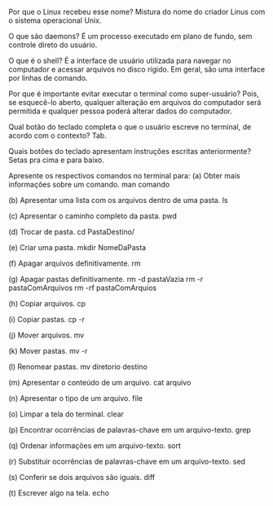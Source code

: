 Por que o Linux recebeu esse nome?
Mistura do nome do criador Linus com o sistema operacional Unix.

O que são daemons?
É um processo executado em plano de fundo, sem controle direto do usuário.

O que é o shell?
É a interface de usuário utilizada para navegar no computador e acessar arquivos no disco rígido. Em geral, são uma interface por linhas de comando.

Por que é importante evitar executar o terminal como super-usuário?
Pois, se esquecê-lo aberto, qualquer alteração em arquivos do computador será permitida e qualquer pessoa poderá alterar dados do computador.

Qual botão do teclado completa o que o usuário escreve no terminal, de acordo com o contexto?
Tab.

Quais botões do teclado apresentam instruções escritas anteriormente?
Setas pra cima e para baixo.

Apresente os respectivos comandos no terminal para: 
(a) Obter mais informações sobre um comando. 
man comando

(b) Apresentar uma lista com os arquivos dentro de uma pasta. 
ls

(c) Apresentar o caminho completo da pasta. 
pwd

(d) Trocar de pasta. 
cd PastaDestino/

(e) Criar uma pasta. 
mkdir NomeDaPasta

(f) Apagar arquivos definitivamente. 
rm

(g) Apagar pastas definitivamente. 
rm -d pastaVazia
rm -r pastaComArquivos
rm -rf pastaComArquios

(h) Copiar arquivos. 
cp

(i) Copiar pastas.
cp -r

(j) Mover arquivos. 
mv

(k) Mover pastas. 
mv -r

(l) Renomear pastas. 
mv diretorio destino

(m) Apresentar o conteúdo de um arquivo.
cat arquivo

(n) Apresentar o tipo de um arquivo. 
file

(o) Limpar a tela do terminal. 
clear

(p) Encontrar ocorrências de palavras-chave em um arquivo-texto. 
grep

(q) Ordenar informações em um arquivo-texto.
sort

(r) Substituir ocorrências de palavras-chave em um arquivo-texto. 
sed

(s) Conferir se dois arquivos são iguais. 
diff

(t) Escrever algo na tela.
echo
